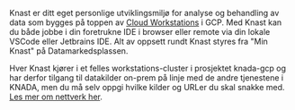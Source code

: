 Knast er ditt eget personlige utviklingsmiljø for analyse og behandling av data som bygges på toppen av [Cloud Workstations](https://cloud.google.com/workstations) i GCP. Med Knast kan du både jobbe i din foretrukne IDE i browser eller remote via din lokale VSCode eller Jetbrains IDE. Alt av oppsett rundt Knast styres fra "Min Knast" på Datamarkedsplassen. 


Hver Knast kjører i et felles workstations-cluster i prosjektet knada-gcp og har derfor tilgang til datakilder on-prem på linje med de andre tjenestene i KNADA, men du må selv oppgi hvilke kilder og URLer du skal snakke med. [Les mer om nettverk her](./nettverk.md).
